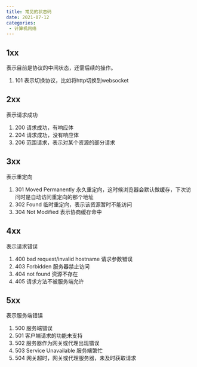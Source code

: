 ```yaml
---
title: 常见的状态码
date: 2021-07-12
categories: 
 - 计算机网络
---
```


## 1xx
表示目前是协议的中间状态，还需后续的操作。

1. 101 表示切换协议，比如将http切换到websocket

## 2xx
表示请求成功

1. 200 请求成功，有响应体
2. 204 请求成功，没有响应体
3. 206 范围请求，表示对某个资源的部分请求

## 3xx
表示重定向

1. 301 Moved Permanently 永久重定向，这时候浏览器会默认做缓存，下次访问时是自动访问重定向的那个地址
2. 302 Found 临时重定向，表示该资源暂时不能访问
3. 304 Not Modified 表示协商缓存命中

## 4xx
表示请求错误

1. 400 bad request/invalid hostname 请求参数错误
2. 403 Forbidden 服务器禁止访问
3. 404 not found 资源不存在
4. 405 请求方法不被服务端允许

## 5xx
表示服务端错误

1. 500 服务端错误
2. 501 客户端请求的功能未支持
3. 502 服务器作为网关或代理出现错误
4. 503 Service Unavailable 服务端繁忙
5. 504 网关超时，网关或代理服务器，未及时获取请求